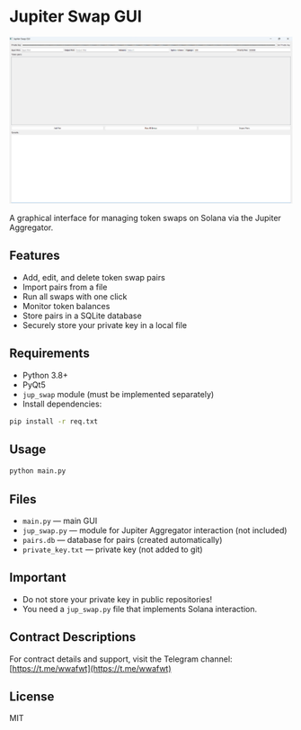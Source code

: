 # Jupiter Swap GUI

![Jupiter Swap GUI Screenshot](screenshot.png)

A graphical interface for managing token swaps on Solana via the Jupiter Aggregator.

## Features

- Add, edit, and delete token swap pairs
- Import pairs from a file
- Run all swaps with one click
- Monitor token balances
- Store pairs in a SQLite database
- Securely store your private key in a local file


## Requirements

- Python 3.8+
- PyQt5
- `jup_swap` module (must be implemented separately)
- Install dependencies:

```bash
pip install -r req.txt
```

## Usage

```bash
python main.py
```

## Files

- `main.py` — main GUI
- `jup_swap.py` — module for Jupiter Aggregator interaction (not included)
- `pairs.db` — database for pairs (created automatically)
- `private_key.txt` — private key (not added to git)

## Important

- Do not store your private key in public repositories!
- You need a `jup_swap.py` file that implements Solana interaction.

## Contract Descriptions

For contract details and support, visit the Telegram channel: [https://t.me/wwafwt](https://t.me/wwafwt)

## License

MIT

